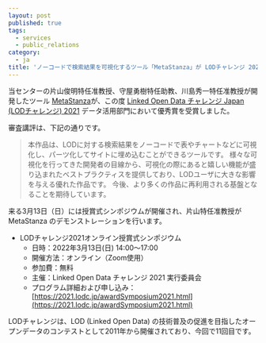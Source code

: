 ```yaml
---
layout: post
published: true
tags:
  - services
  - public_relations
category:
  - ja
title: 'ノーコードで検索結果を可視化するツール「MetaStanza」が LODチャレンジ 2021 データ活用部門で優秀賞を受賞しました'
---
```

当センターの片山俊明特任准教授、守屋勇樹特任助教、川島秀一特任准教授が開発したツール [MetaStanza](http://idea.linkdata.org/idea/idea1s3189i)が、この度 [Linked Open Data チャレンジ Japan (LODチャレンジ) 2021](https://2021.lodc.jp/) データ活用部門において優秀賞を受賞しました。

審査講評は、下記の通りです。  
>本作品は、LODに対する検索結果をノーコードで表やチャートなどに可視化し、パーツ化してサイトに埋め込むことができるツールです。 様々な可視化を行ってきた開発者の目線から、可視化の際にあると嬉しい機能が盛り込まれたベストプラクティスを提供しており、LODユーザに大きな影響を与える優れた作品です。 今後、より多くの作品に再利用される基盤となることを期待しています。


来る3月13日（日）には授賞式シンポジウムが開催され、片山特任准教授が MetaStanza のデモンストレーションを行います。

- LODチャレンジ2021オンライン授賞式シンポジウム
  - 日時：2022年3月13日(日) 14:00～17:00
  - 開催方法：オンライン（Zoom使用）
  - 参加費：無料
  - 主催：Linked Open Data チャレンジ 2021 実行委員会
  - プログラム詳細および申し込み：[https://2021.lodc.jp/awardSymposium2021.html](https://2021.lodc.jp/awardSymposium2021.html)


LODチャレンジは、LOD (Linked Open Data) の技術普及の促進を目指したオープンデータのコンテストとして2011年から開催されており、今回で11回目です。
